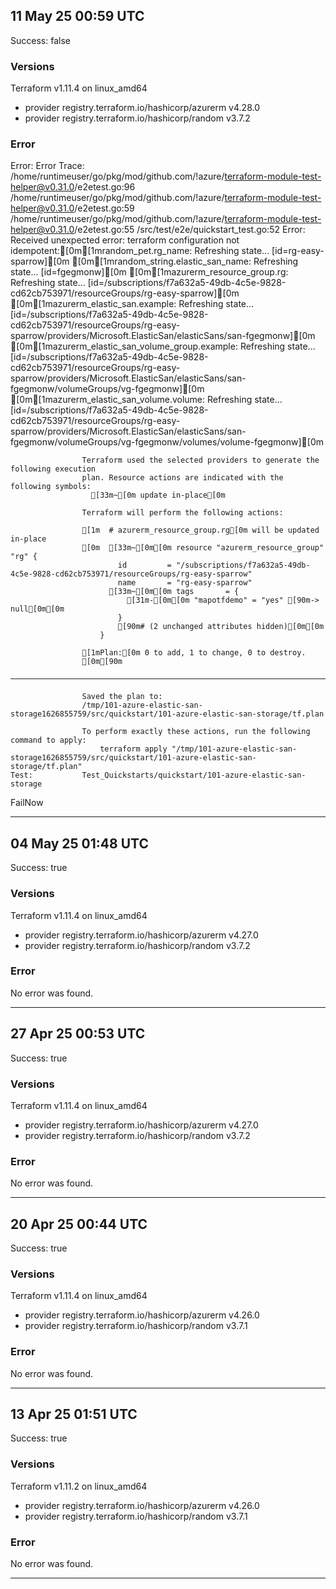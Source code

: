## 11 May 25 00:59 UTC

Success: false

### Versions

Terraform v1.11.4
on linux_amd64
+ provider registry.terraform.io/hashicorp/azurerm v4.28.0
+ provider registry.terraform.io/hashicorp/random v3.7.2

### Error

Error:
	Error Trace:	/home/runtimeuser/go/pkg/mod/github.com/!azure/terraform-module-test-helper@v0.31.0/e2etest.go:96
	            				/home/runtimeuser/go/pkg/mod/github.com/!azure/terraform-module-test-helper@v0.31.0/e2etest.go:59
	            				/home/runtimeuser/go/pkg/mod/github.com/!azure/terraform-module-test-helper@v0.31.0/e2etest.go:55
	            				/src/test/e2e/quickstart_test.go:52
	Error:      	Received unexpected error:
	            	terraform configuration not idempotent:[0m[1mrandom_pet.rg_name: Refreshing state... [id=rg-easy-sparrow][0m
	            	[0m[1mrandom_string.elastic_san_name: Refreshing state... [id=fgegmonw][0m
	            	[0m[1mazurerm_resource_group.rg: Refreshing state... [id=/subscriptions/f7a632a5-49db-4c5e-9828-cd62cb753971/resourceGroups/rg-easy-sparrow][0m
	            	[0m[1mazurerm_elastic_san.example: Refreshing state... [id=/subscriptions/f7a632a5-49db-4c5e-9828-cd62cb753971/resourceGroups/rg-easy-sparrow/providers/Microsoft.ElasticSan/elasticSans/san-fgegmonw][0m
	            	[0m[1mazurerm_elastic_san_volume_group.example: Refreshing state... [id=/subscriptions/f7a632a5-49db-4c5e-9828-cd62cb753971/resourceGroups/rg-easy-sparrow/providers/Microsoft.ElasticSan/elasticSans/san-fgegmonw/volumeGroups/vg-fgegmonw][0m
	            	[0m[1mazurerm_elastic_san_volume.volume: Refreshing state... [id=/subscriptions/f7a632a5-49db-4c5e-9828-cd62cb753971/resourceGroups/rg-easy-sparrow/providers/Microsoft.ElasticSan/elasticSans/san-fgegmonw/volumeGroups/vg-fgegmonw/volumes/volume-fgegmonw][0m
	            	
	            	Terraform used the selected providers to generate the following execution
	            	plan. Resource actions are indicated with the following symbols:
	            	  [33m~[0m update in-place[0m
	            	
	            	Terraform will perform the following actions:
	            	
	            	[1m  # azurerm_resource_group.rg[0m will be updated in-place
	            	[0m  [33m~[0m[0m resource "azurerm_resource_group" "rg" {
	            	        id         = "/subscriptions/f7a632a5-49db-4c5e-9828-cd62cb753971/resourceGroups/rg-easy-sparrow"
	            	        name       = "rg-easy-sparrow"
	            	      [33m~[0m[0m tags       = {
	            	          [31m-[0m[0m "mapotfdemo" = "yes" [90m-> null[0m[0m
	            	        }
	            	        [90m# (2 unchanged attributes hidden)[0m[0m
	            	    }
	            	
	            	[1mPlan:[0m 0 to add, 1 to change, 0 to destroy.
	            	[0m[90m
	            	─────────────────────────────────────────────────────────────────────────────[0m
	            	
	            	Saved the plan to:
	            	/tmp/101-azure-elastic-san-storage1626855759/src/quickstart/101-azure-elastic-san-storage/tf.plan
	            	
	            	To perform exactly these actions, run the following command to apply:
	            	    terraform apply "/tmp/101-azure-elastic-san-storage1626855759/src/quickstart/101-azure-elastic-san-storage/tf.plan"
	Test:       	Test_Quickstarts/quickstart/101-azure-elastic-san-storage

FailNow

---

## 04 May 25 01:48 UTC

Success: true

### Versions

Terraform v1.11.4
on linux_amd64
+ provider registry.terraform.io/hashicorp/azurerm v4.27.0
+ provider registry.terraform.io/hashicorp/random v3.7.2

### Error

No error was found.

---

## 27 Apr 25 00:53 UTC

Success: true

### Versions

Terraform v1.11.4
on linux_amd64
+ provider registry.terraform.io/hashicorp/azurerm v4.27.0
+ provider registry.terraform.io/hashicorp/random v3.7.2

### Error

No error was found.

---

## 20 Apr 25 00:44 UTC

Success: true

### Versions

Terraform v1.11.4
on linux_amd64
+ provider registry.terraform.io/hashicorp/azurerm v4.26.0
+ provider registry.terraform.io/hashicorp/random v3.7.1

### Error

No error was found.

---

## 13 Apr 25 01:51 UTC

Success: true

### Versions

Terraform v1.11.2
on linux_amd64
+ provider registry.terraform.io/hashicorp/azurerm v4.26.0
+ provider registry.terraform.io/hashicorp/random v3.7.1

### Error

No error was found.

---

